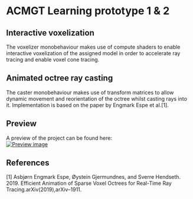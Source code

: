 # ACMGT Learning prototype 1 & 2
## Interactive voxelization
The voxelizer monobehaviour makes use of compute shaders to enable interactive voxelization of the assigned model in order to accelerate ray tracing and enable voxel cone tracing.
## Animated octree ray casting
The caster monobehaviour makes use of transform matrices to allow dynamic movement and reorientation of the octree whilst casting rays into it. Implementation is based on the paper by Engmark Espe et al.[1].

## Preview
A preview of the project can be found here:\
[![Preview image](https://img.youtube.com/vi/ZBHYKZ7gA9s/0.jpg)](https://www.youtube.com/watch?v=ZBHYKZ7gA9s)

## References
[1] Asbjørn Engmark Espe, Øystein Gjermundnes, and Sverre Hendseth. 2019. Efficient Animation of Sparse Voxel Octrees for Real-Time Ray Tracing.arXiv(2019),arXiv–1911.
